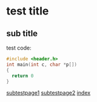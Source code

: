 # test title
## sub title
test code:

```C
#include <header.h>
int main(int c, char *p[])
{
  return 0
}
```

[subtestpage1](./subdir/subtestpage)
[subtestpage2](./subdir/subtestpage2)
[index](./index)